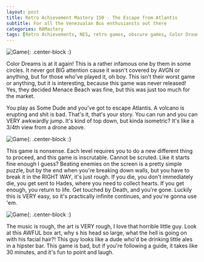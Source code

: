 ```yaml
---
layout: post
title: Retro Achievement Mastery 150 - The Escape from Atlantis
subtitle: For all the Venezualan Bus enthusiansts out there
categories: RAMastery
tags: [Retro Achievements, NES, retro games, obscure games, Color Dreams, Reviews]
---
```



![Game](https://imgur.com/5jslN1W.png){: .center-block :}

Color Dreams is at it again! This is a rather infamous one by them in some circles. It never got BIG attention cause it wasn't covered by AVGN or anything, but for those who've played it, oh boy. This isn't their worst game or anything, but it is interesting, because this game was never released! Yes, they decided Menace Beach was fine, but this was just too much for the market.

You play as Some Dude and you've got to escape Atlantis. A volcano is erupting and shit is bad. That's it, that's your story. You can run and you can VERY awkwardly jump. It's kind of top down, but kinda isometric? It's like a 3/4th view from a drone above.

![Game](https://imgur.com/CXZq9Py.png){: .center-block :}

This game is nonsense. Each level requires you to do a new different thing to proceed, and this game is inscrutable. Cannot be scruted. Like it starts fine enough I guess? Beating enemies on the screen is a pretty simple puzzle, but by the end when you're breaking down walls, but you have to break it in the RIGHT WAY, it's just rough. If you die, you don't immediately die, you get sent to Hades, where you need to collect hearts. If you get enough, you return to life. Get touched by Death, and you're gone. Luckily this is VERY easy, so it's practically infinite continues, and you're gonna use 'em.

![Game](https://imgur.com/336Ou7m.png){: .center-block :}

The music is rough, the art is VERY rough, I love that horrible little guy. Look at this AWFUL box art, why s his head so large, what the hell is going on with his facial hair?! This guy looks like a dude who'd be drinking little ales in a hipster bar. This game is bad, but if you're following a guide, it takes like 30 minutes, and it's fun to point and laugh.